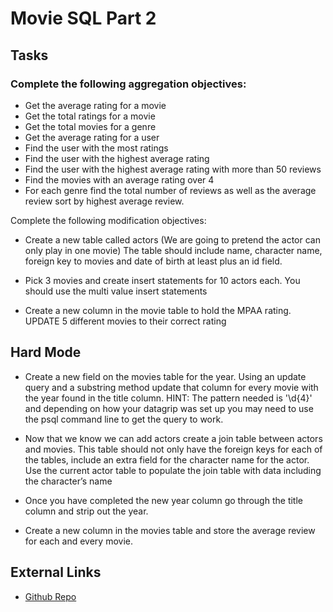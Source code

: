 # Movie SQL Part 2

## Tasks

### Complete the following aggregation objectives:

* Get the average rating for a movie
* Get the total ratings for a movie
* Get the total movies for a genre
* Get the average rating for a user
* Find the user with the most ratings
* Find the user with the highest average rating
* Find the user with the highest average rating with more than 50 reviews
* Find the movies with an average rating over 4
* For each genre find the total number of reviews as well as the average review sort by highest average review.

Complete the following modification objectives:

* Create a new table called actors (We are going to pretend the actor can only play in one movie)
The table should include name, character name, foreign key to movies and date of birth at least plus an id field.

* Pick 3 movies and create insert statements for 10 actors each.  You should use the multi value insert statements

* Create a new column in the movie table to hold the MPAA rating.
UPDATE 5 different movies to their correct rating


## Hard Mode
* Create a new field on the movies table for the year.  Using an update query and a substring method update that column for every movie with the year found in the title column.
HINT: The pattern needed is '\d{4}' and depending on how your datagrip was set up you may need to use the psql command line to get the query to work.

* Now that we know we can add actors create a join table between actors and movies.  This table should not only have the foreign keys for each of the tables, include an extra field for the character name for the actor.  Use the current actor table to populate the join table with data including the character’s name

* Once you have completed the new year column go through the title column and strip out the year.

* Create a new column in the movies table and store the average review for each and every movie. 

## External Links
* [Github Repo](https://github.com/tiy-lv-java-2016-06/movie-sql-part-2)
